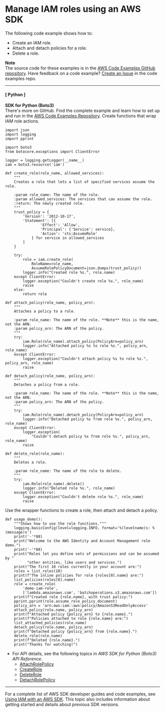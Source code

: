 # Manage IAM roles using an AWS SDK<a name="example_iam_Scenario_RoleManagement_section"></a>

The following code example shows how to:
+ Create an IAM role\.
+ Attach and detach policies for a role\.
+ Delete a role\.

**Note**  
The source code for these examples is in the [AWS Code Examples GitHub repository](https://github.com/awsdocs/aws-doc-sdk-examples)\. Have feedback on a code example? [Create an Issue](https://github.com/awsdocs/aws-doc-sdk-examples/issues/new/choose) in the code examples repo\. 

------
#### [ Python ]

**SDK for Python \(Boto3\)**  
 There's more on GitHub\. Find the complete example and learn how to set up and run in the [AWS Code Examples Repository](https://github.com/awsdocs/aws-doc-sdk-examples/tree/main/python/example_code/iam#code-examples)\. 
Create functions that wrap IAM role actions\.  

```
import json
import logging
import pprint

import boto3
from botocore.exceptions import ClientError

logger = logging.getLogger(__name__)
iam = boto3.resource('iam')

def create_role(role_name, allowed_services):
    """
    Creates a role that lets a list of specified services assume the role.

    :param role_name: The name of the role.
    :param allowed_services: The services that can assume the role.
    :return: The newly created role.
    """
    trust_policy = {
        'Version': '2012-10-17',
        'Statement': [{
                'Effect': 'Allow',
                'Principal': {'Service': service},
                'Action': 'sts:AssumeRole'
            } for service in allowed_services
        ]
    }

    try:
        role = iam.create_role(
            RoleName=role_name,
            AssumeRolePolicyDocument=json.dumps(trust_policy))
        logger.info("Created role %s.", role.name)
    except ClientError:
        logger.exception("Couldn't create role %s.", role_name)
        raise
    else:
        return role

def attach_policy(role_name, policy_arn):
    """
    Attaches a policy to a role.

    :param role_name: The name of the role. **Note** this is the name, not the ARN.
    :param policy_arn: The ARN of the policy.
    """
    try:
        iam.Role(role_name).attach_policy(PolicyArn=policy_arn)
        logger.info("Attached policy %s to role %s.", policy_arn, role_name)
    except ClientError:
        logger.exception("Couldn't attach policy %s to role %s.", policy_arn, role_name)
        raise

def detach_policy(role_name, policy_arn):
    """
    Detaches a policy from a role.

    :param role_name: The name of the role. **Note** this is the name, not the ARN.
    :param policy_arn: The ARN of the policy.
    """
    try:
        iam.Role(role_name).detach_policy(PolicyArn=policy_arn)
        logger.info("Detached policy %s from role %s.", policy_arn, role_name)
    except ClientError:
        logger.exception(
            "Couldn't detach policy %s from role %s.", policy_arn, role_name)
        raise

def delete_role(role_name):
    """
    Deletes a role.

    :param role_name: The name of the role to delete.
    """
    try:
        iam.Role(role_name).delete()
        logger.info("Deleted role %s.", role_name)
    except ClientError:
        logger.exception("Couldn't delete role %s.", role_name)
        raise
```
Use the wrapper functions to create a role, then attach and detach a policy\.  

```
def usage_demo():
    """Shows how to use the role functions."""
    logging.basicConfig(level=logging.INFO, format='%(levelname)s: %(message)s')
    print('-'*88)
    print("Welcome to the AWS Identity and Account Management role demo.")
    print('-'*88)
    print("Roles let you define sets of permissions and can be assumed by "
          "other entities, like users and services.")
    print("The first 10 roles currently in your account are:")
    roles = list_roles(10)
    print(f"The inline policies for role {roles[0].name} are:")
    list_policies(roles[0].name)
    role = create_role(
        'demo-iam-role',
        ['lambda.amazonaws.com', 'batchoperations.s3.amazonaws.com'])
    print(f"Created role {role.name}, with trust policy:")
    pprint.pprint(role.assume_role_policy_document)
    policy_arn = 'arn:aws:iam::aws:policy/AmazonS3ReadOnlyAccess'
    attach_policy(role.name, policy_arn)
    print(f"Attached policy {policy_arn} to {role.name}.")
    print(f"Policies attached to role {role.name} are:")
    list_attached_policies(role.name)
    detach_policy(role.name, policy_arn)
    print(f"Detached policy {policy_arn} from {role.name}.")
    delete_role(role.name)
    print(f"Deleted {role.name}.")
    print("Thanks for watching!")
```
+ For API details, see the following topics in *AWS SDK for Python \(Boto3\) API Reference*\.
  + [AttachRolePolicy](https://docs.aws.amazon.com/goto/boto3/iam-2010-05-08/AttachRolePolicy)
  + [CreateRole](https://docs.aws.amazon.com/goto/boto3/iam-2010-05-08/CreateRole)
  + [DeleteRole](https://docs.aws.amazon.com/goto/boto3/iam-2010-05-08/DeleteRole)
  + [DetachRolePolicy](https://docs.aws.amazon.com/goto/boto3/iam-2010-05-08/DetachRolePolicy)

------

For a complete list of AWS SDK developer guides and code examples, see [Using IAM with an AWS SDK](sdk-general-information-section.md)\. This topic also includes information about getting started and details about previous SDK versions\.